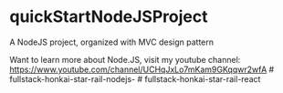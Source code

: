 # quickStartNodeJSProject
A NodeJS project, organized  with MVC design pattern

Want to learn more about Node.JS, visit my youtube channel: https://www.youtube.com/channel/UCHqJxLo7mKam9GKqqwr2wfA
#   f u l l s t a c k - h o n k a i - s t a r - r a i l - n o d e j s -  
 #   f u l l s t a c k - h o n k a i - s t a r - r a i l - r e a c t  
 